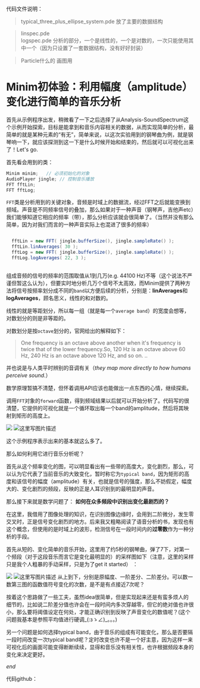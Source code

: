 

代码文件说明：
> typical_three_plus_ellipse_system.pde 
> 放了主要的数据结构

> linspec.pde	 
> logspec.pde
> 分析的部分，一个是线性的，一个是对数的，一次只能使用其中一个（因为只设置了一套数据结构，没有好好封装）

> Particle什么的
> 画图用


# Minim初体验：利用幅度（amplitude）变化进行简单的音乐分析

首先从示例程序出发，稍微看了一下之后选择了从Analysis-SoundSpectrum这个示例开始探索，目标是能拿到和音乐内容相关的数据，从而实现简单的分析，最简单的就是某种元素的“有无”，简单来说，以这次实验用到的钢琴曲为例，就是钢琴响一下，就应该探测到这一下是什么时候开始和结束的，然后就可以可视化出来了！Let's go.



首先看会用到的类：

```java
Minim minim;   // 必须初始化的对象
AudioPlayer jingle; // 控制音乐播放
FFT fftLin;
FFT fftLog;
```

`FFT`类是分析用到的关键对象，音频是时域上的数据流，经过FFT之后就能变换到频域。声音是不同频率信号的叠加，那么如果对于一种声音（钢琴声，吉他声etc）我们能够知道它相应的频率（带），那么分析应该就会很简单了。（当然并没有那么简单，因为对我们而言的一种声音实际上也混进了很多的频率）



```java

  fftLin = new FFT( jingle.bufferSize(), jingle.sampleRate() );
  fftLin.linAverages( 30 );
  fftLog = new FFT( jingle.bufferSize(), jingle.sampleRate() );
  fftLog.logAverages( 22, 3 );
  
```

组成音频的信号的频率的范围取值从1到几万(e.g.  44100 Hz)不等（这个说法不严谨但暂这么认为），但要实时地分析几万个信号不太高效，而Minim提供了两种方法将信号按频率划分成不同的`band`以方便后续的分析，分别是：**linAverages**和**logAverages**，顾名思义，线性的和对数的。

线性的就是等距划分，所以每一组（就是每一个`average band`）的宽度会想等，对数划分的则是非等距的。

对数划分是按`octave`划分的，官网给出的解释如下：

> One frequency is an octave above another when it's frequency is twice that of the lower frequency.So, 120 Hz is an octave above 60 Hz, 240 Hz is an octave above 120 Hz, and so on.  .. 

并也说是与人类平时辨别的音调有关（*they map more directly to how humans perceive sound.*）



数学原理暂搞不清楚，但怀着调用API应该也能做出一点东西的心情，继续探索。

调用`FFT`对象的`forward`函数，得到频域结果以后就可以开始分析了。代码写的很清楚，它提供的可视化就是一个循环取出每一个band的amplitude，然后将其映射到矩形的高度上。

![](sndspec.JPG)
![这里写图片描述](http://img.blog.csdn.net/20171115114922901?watermark/2/text/aHR0cDovL2Jsb2cuY3Nkbi5uZXQvTXVrYWUxOTk3/font/5a6L5L2T/fontsize/400/fill/I0JBQkFCMA==/dissolve/70/gravity/SouthEast)


这个示例程序表示出来的基本就这么多了。

那么如何利用它进行音乐分析呢？

首先从这个频率变化的图，可以明显看出有一些带的高度大，变化剧烈，那么，可以认为它代表了当前音乐的大致变化，暂时称它为`typical band`，因为矩形的高度和该信号的幅度（amplitude）有关，也就是信号的强度，那么不妨假定，幅度大的、变化剧烈的频段，反映的正是人耳识别到的最明显的声音。



那么接下来就是数学问题了： **如何在众多频段中识别出变化最剧烈的？**

在这里，我借用了图像处理的知识，在识别图像边缘时，会用到二阶微分，发生零交叉时，正是信号变化剧烈的地方。后来我又粗略阅读了语音分析的书，发现也有这个概念，但使用的是时域上的波形，检测信号在一段时间内的**过零数**作为一种分析的手段。



首先从短的、变化简单的音乐开始，这里用了约5秒的钢琴曲，弹了7下，对第一个频段（对于这段音乐而言它是变化最明显的）的采样图如下（注意，这里的采样只是我个人粗暴的手动采样，只是为了get it started） ：

![](7.JPG)
![这里写图片描述](http://img.blog.csdn.net/20171115114955571?watermark/2/text/aHR0cDovL2Jsb2cuY3Nkbi5uZXQvTXVrYWUxOTk3/font/5a6L5L2T/fontsize/400/fill/I0JBQkFCMA==/dissolve/70/gravity/SouthEast)
从上到下，分别是原幅度、一阶差分、二阶差分。可以数一数第三图的函数值符号变化的次数，是不是有点接近7次呢？



按着这个思路做了一些工夫，虽然idea很简单，但是实现起来还是有蛮多烦人的细节的，比如说二阶差分值也许会在一段时间内多次穿越零，但它的绝对值也许很小，那么要将阈值设定在何处，才能正确识别到反映了声音变化的数值呢？(这个问题我基本是参照平均值进行硬调_(:зゝ∠)_。。。)

另一个问题是如何选择typical band，由于音乐的组成有可能变化，那么是否要隔一段时间改变一次typical band呢？定时改变也许不是一个好主意，因为这样一来可视化后的画面可能变得断断续续，显得和音乐没有相关性，也许根据频段本身的变化来决定更好。



*end*

代码github：

